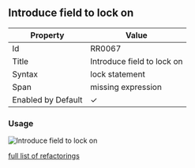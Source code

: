 ## Introduce field to lock on

| Property           | Value                      |
| ------------------ | -------------------------- |
| Id                 | RR0067                     |
| Title              | Introduce field to lock on |
| Syntax             | lock statement             |
| Span               | missing expression         |
| Enabled by Default | &#x2713;                   |

### Usage

![Introduce field to lock on](../../images/refactorings/IntroduceFieldToLockOn.png)

[full list of refactorings](Refactorings.md)